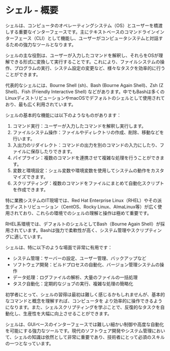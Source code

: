# シェル - 概要

シェルは、コンピュータのオペレーティングシステム（OS）とユーザーを橋渡しする重要なインターフェースです。主にテキストベースのコマンドラインインターフェース（CLI）として機能し、ユーザーがコンピュータシステムと対話するための強力なツールとなります。

シェルの主な役割は、ユーザーが入力したコマンドを解釈し、それらをOSが理解できる形式に変換して実行することです。これにより、ファイルシステムの操作、プログラムの実行、システム設定の変更など、様々なタスクを効率的に行うことができます。

代表的なシェルには、Bourne Shell (sh)、Bash (Bourne Again Shell)、Zsh (Z Shell)、Fish (Friendly Interactive Shell) などがあります。中でもBashは多くのLinuxディストリビューションやmacOSでデフォルトのシェルとして使用されており、最も広く利用されています。

シェルの基本的な機能には以下のようなものがあります：

1. コマンド実行：ユーザーが入力したコマンドを解釈し実行します。
2. ファイルシステム操作：ファイルやディレクトリの作成、削除、移動などを行います。
3. 入出力のリダイレクト：コマンドの出力を別のコマンドの入力にしたり、ファイルに保存したりできます。
4. パイプライン：複数のコマンドを連携させて複雑な処理を行うことができます。
5. 変数と環境設定：シェル変数や環境変数を使用してシステムの動作をカスタマイズできます。
6. スクリプティング：複数のコマンドをファイルにまとめて自動化スクリプトを作成できます。

特に業務システムのIT現場では、Red Hat Enterprise Linux（RHEL）やその派生ディストリビューション（CentOS、Rocky Linux、AlmaLinux等）が広く使用されており、これらの環境でのシェルの理解と操作は極めて重要です。

RHEL系環境では、デフォルトのシェルとしてBash（Bourne Again Shell）が採用されています。Bashは強力で柔軟性が高く、システム管理やスクリプティングに適しています。

シェルは、特に以下のような場面で非常に有用です：

- システム管理：サーバーの設定、ユーザー管理、バックアップなど
- ソフトウェア開発：ビルドプロセスの自動化、バージョン管理システムの操作
- データ処理：ログファイルの解析、大量のファイルの一括処理
- タスク自動化：定期的なジョブの実行、複雑な処理の簡略化

初学者にとって、シェルの習得は最初は難しく感じるかもしれませんが、基本的なコマンドと概念を理解すれば、コンピュータを より効率的に操作できるようになります。また、シェルスクリプティングを学ぶことで、反復的なタスクを自動化し、生産性を大幅に向上させることができます。

シェルは、GUIベースのインターフェースでは難しい細かい制御や高度な自動化を可能にする強力なツールです。現代のソフトウェア開発やシステム管理において、シェルの知識は依然として非常に重要であり、技術者にとって必須のスキルの一つとなっています。

